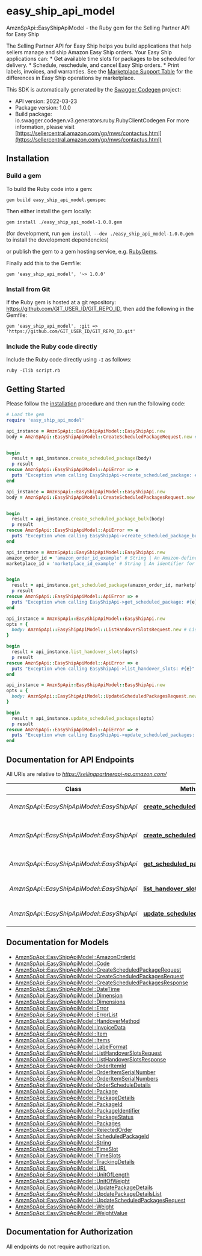 # easy_ship_api_model

AmznSpApi::EasyShipApiModel - the Ruby gem for the Selling Partner API for Easy Ship

The Selling Partner API for Easy Ship helps you build applications that help sellers manage and ship Amazon Easy Ship orders.  Your Easy Ship applications can:  * Get available time slots for packages to be scheduled for delivery.  * Schedule, reschedule, and cancel Easy Ship orders.  * Print labels, invoices, and warranties.  See the [Marketplace Support Table](doc:easyship-api-v2022-03-23-use-case-guide#marketplace-support-table) for the differences in Easy Ship operations by marketplace.

This SDK is automatically generated by the [Swagger Codegen](https://github.com/swagger-api/swagger-codegen) project:

- API version: 2022-03-23
- Package version: 1.0.0
- Build package: io.swagger.codegen.v3.generators.ruby.RubyClientCodegen
For more information, please visit [https://sellercentral.amazon.com/gp/mws/contactus.html](https://sellercentral.amazon.com/gp/mws/contactus.html)

## Installation

### Build a gem

To build the Ruby code into a gem:

```shell
gem build easy_ship_api_model.gemspec
```

Then either install the gem locally:

```shell
gem install ./easy_ship_api_model-1.0.0.gem
```
(for development, run `gem install --dev ./easy_ship_api_model-1.0.0.gem` to install the development dependencies)

or publish the gem to a gem hosting service, e.g. [RubyGems](https://rubygems.org/).

Finally add this to the Gemfile:

    gem 'easy_ship_api_model', '~> 1.0.0'

### Install from Git

If the Ruby gem is hosted at a git repository: https://github.com/GIT_USER_ID/GIT_REPO_ID, then add the following in the Gemfile:

    gem 'easy_ship_api_model', :git => 'https://github.com/GIT_USER_ID/GIT_REPO_ID.git'

### Include the Ruby code directly

Include the Ruby code directly using `-I` as follows:

```shell
ruby -Ilib script.rb
```

## Getting Started

Please follow the [installation](#installation) procedure and then run the following code:
```ruby
# Load the gem
require 'easy_ship_api_model'

api_instance = AmznSpApi::EasyShipApiModel::EasyShipApi.new
body = AmznSpApi::EasyShipApiModel::CreateScheduledPackageRequest.new # CreateScheduledPackageRequest | 


begin
  result = api_instance.create_scheduled_package(body)
  p result
rescue AmznSpApi::EasyShipApiModel::ApiError => e
  puts "Exception when calling EasyShipApi->create_scheduled_package: #{e}"
end

api_instance = AmznSpApi::EasyShipApiModel::EasyShipApi.new
body = AmznSpApi::EasyShipApiModel::CreateScheduledPackagesRequest.new # CreateScheduledPackagesRequest | 


begin
  result = api_instance.create_scheduled_package_bulk(body)
  p result
rescue AmznSpApi::EasyShipApiModel::ApiError => e
  puts "Exception when calling EasyShipApi->create_scheduled_package_bulk: #{e}"
end

api_instance = AmznSpApi::EasyShipApiModel::EasyShipApi.new
amazon_order_id = 'amazon_order_id_example' # String | An Amazon-defined order identifier. Identifies the order that the seller wants to deliver using Amazon Easy Ship.
marketplace_id = 'marketplace_id_example' # String | An identifier for the marketplace in which the seller is selling.


begin
  result = api_instance.get_scheduled_package(amazon_order_id, marketplace_id)
  p result
rescue AmznSpApi::EasyShipApiModel::ApiError => e
  puts "Exception when calling EasyShipApi->get_scheduled_package: #{e}"
end

api_instance = AmznSpApi::EasyShipApiModel::EasyShipApi.new
opts = { 
  body: AmznSpApi::EasyShipApiModel::ListHandoverSlotsRequest.new # ListHandoverSlotsRequest | 
}

begin
  result = api_instance.list_handover_slots(opts)
  p result
rescue AmznSpApi::EasyShipApiModel::ApiError => e
  puts "Exception when calling EasyShipApi->list_handover_slots: #{e}"
end

api_instance = AmznSpApi::EasyShipApiModel::EasyShipApi.new
opts = { 
  body: AmznSpApi::EasyShipApiModel::UpdateScheduledPackagesRequest.new # UpdateScheduledPackagesRequest | 
}

begin
  result = api_instance.update_scheduled_packages(opts)
  p result
rescue AmznSpApi::EasyShipApiModel::ApiError => e
  puts "Exception when calling EasyShipApi->update_scheduled_packages: #{e}"
end
```

## Documentation for API Endpoints

All URIs are relative to *https://sellingpartnerapi-na.amazon.com/*

Class | Method | HTTP request | Description
------------ | ------------- | ------------- | -------------
*AmznSpApi::EasyShipApiModel::EasyShipApi* | [**create_scheduled_package**](docs/EasyShipApi.md#create_scheduled_package) | **POST** /easyShip/2022-03-23/package | 
*AmznSpApi::EasyShipApiModel::EasyShipApi* | [**create_scheduled_package_bulk**](docs/EasyShipApi.md#create_scheduled_package_bulk) | **POST** /easyShip/2022-03-23/packages/bulk | 
*AmznSpApi::EasyShipApiModel::EasyShipApi* | [**get_scheduled_package**](docs/EasyShipApi.md#get_scheduled_package) | **GET** /easyShip/2022-03-23/package | 
*AmznSpApi::EasyShipApiModel::EasyShipApi* | [**list_handover_slots**](docs/EasyShipApi.md#list_handover_slots) | **POST** /easyShip/2022-03-23/timeSlot | 
*AmznSpApi::EasyShipApiModel::EasyShipApi* | [**update_scheduled_packages**](docs/EasyShipApi.md#update_scheduled_packages) | **PATCH** /easyShip/2022-03-23/package | 

## Documentation for Models

 - [AmznSpApi::EasyShipApiModel::AmazonOrderId](docs/AmazonOrderId.md)
 - [AmznSpApi::EasyShipApiModel::Code](docs/Code.md)
 - [AmznSpApi::EasyShipApiModel::CreateScheduledPackageRequest](docs/CreateScheduledPackageRequest.md)
 - [AmznSpApi::EasyShipApiModel::CreateScheduledPackagesRequest](docs/CreateScheduledPackagesRequest.md)
 - [AmznSpApi::EasyShipApiModel::CreateScheduledPackagesResponse](docs/CreateScheduledPackagesResponse.md)
 - [AmznSpApi::EasyShipApiModel::DateTime](docs/DateTime.md)
 - [AmznSpApi::EasyShipApiModel::Dimension](docs/Dimension.md)
 - [AmznSpApi::EasyShipApiModel::Dimensions](docs/Dimensions.md)
 - [AmznSpApi::EasyShipApiModel::Error](docs/Error.md)
 - [AmznSpApi::EasyShipApiModel::ErrorList](docs/ErrorList.md)
 - [AmznSpApi::EasyShipApiModel::HandoverMethod](docs/HandoverMethod.md)
 - [AmznSpApi::EasyShipApiModel::InvoiceData](docs/InvoiceData.md)
 - [AmznSpApi::EasyShipApiModel::Item](docs/Item.md)
 - [AmznSpApi::EasyShipApiModel::Items](docs/Items.md)
 - [AmznSpApi::EasyShipApiModel::LabelFormat](docs/LabelFormat.md)
 - [AmznSpApi::EasyShipApiModel::ListHandoverSlotsRequest](docs/ListHandoverSlotsRequest.md)
 - [AmznSpApi::EasyShipApiModel::ListHandoverSlotsResponse](docs/ListHandoverSlotsResponse.md)
 - [AmznSpApi::EasyShipApiModel::OrderItemId](docs/OrderItemId.md)
 - [AmznSpApi::EasyShipApiModel::OrderItemSerialNumber](docs/OrderItemSerialNumber.md)
 - [AmznSpApi::EasyShipApiModel::OrderItemSerialNumbers](docs/OrderItemSerialNumbers.md)
 - [AmznSpApi::EasyShipApiModel::OrderScheduleDetails](docs/OrderScheduleDetails.md)
 - [AmznSpApi::EasyShipApiModel::Package](docs/Package.md)
 - [AmznSpApi::EasyShipApiModel::PackageDetails](docs/PackageDetails.md)
 - [AmznSpApi::EasyShipApiModel::PackageId](docs/PackageId.md)
 - [AmznSpApi::EasyShipApiModel::PackageIdentifier](docs/PackageIdentifier.md)
 - [AmznSpApi::EasyShipApiModel::PackageStatus](docs/PackageStatus.md)
 - [AmznSpApi::EasyShipApiModel::Packages](docs/Packages.md)
 - [AmznSpApi::EasyShipApiModel::RejectedOrder](docs/RejectedOrder.md)
 - [AmznSpApi::EasyShipApiModel::ScheduledPackageId](docs/ScheduledPackageId.md)
 - [AmznSpApi::EasyShipApiModel::String](docs/String.md)
 - [AmznSpApi::EasyShipApiModel::TimeSlot](docs/TimeSlot.md)
 - [AmznSpApi::EasyShipApiModel::TimeSlots](docs/TimeSlots.md)
 - [AmznSpApi::EasyShipApiModel::TrackingDetails](docs/TrackingDetails.md)
 - [AmznSpApi::EasyShipApiModel::URL](docs/URL.md)
 - [AmznSpApi::EasyShipApiModel::UnitOfLength](docs/UnitOfLength.md)
 - [AmznSpApi::EasyShipApiModel::UnitOfWeight](docs/UnitOfWeight.md)
 - [AmznSpApi::EasyShipApiModel::UpdatePackageDetails](docs/UpdatePackageDetails.md)
 - [AmznSpApi::EasyShipApiModel::UpdatePackageDetailsList](docs/UpdatePackageDetailsList.md)
 - [AmznSpApi::EasyShipApiModel::UpdateScheduledPackagesRequest](docs/UpdateScheduledPackagesRequest.md)
 - [AmznSpApi::EasyShipApiModel::Weight](docs/Weight.md)
 - [AmznSpApi::EasyShipApiModel::WeightValue](docs/WeightValue.md)

## Documentation for Authorization

 All endpoints do not require authorization.

